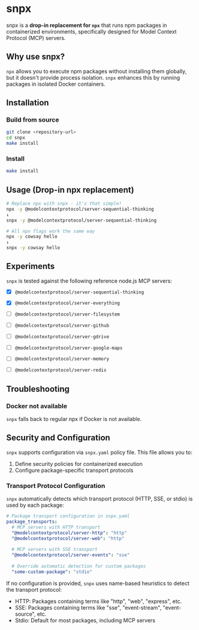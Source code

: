 # snpx

snpx is a **drop-in replacement for `npx`** that runs npm packages in containerized environments, specifically designed for Model Context Protocol (MCP) servers.

## Why use snpx?

`npx` allows you to execute npm packages without installing them globally, but it doesn't provide process isolation. `snpx` enhances this by running packages in isolated Docker containers.

## Installation

### Build from source

```bash
git clone <repository-url>
cd snpx
make install
```

### Install

```bash
make install
```

## Usage (Drop-in npx replacement)

```bash
# Replace npx with snpx - it's that simple!
npx -y @modelcontextprotocol/server-sequential-thinking
↓
snpx -y @modelcontextprotocol/server-sequential-thinking

# All npx flags work the same way
npx -y cowsay hello
↓  
snpx -y cowsay hello
```

## Experiments

`snpx` is tested against the following reference node.js MCP servers:

- [x] `@modelcontextprotocol/server-sequential-thinking`
- [x] `@modelcontextprotocol/server-everything`
- [ ] `@modelcontextprotocol/server-filesystem`
- [ ] `@modelcontextprotocol/server-github`
- [ ] `@modelcontextprotocol/server-gdrive`
- [ ] `@modelcontextprotocol/server-google-maps`
- [ ] `@modelcontextprotocol/server-memory`
- [ ] `@modelcontextprotocol/server-redis`


## Troubleshooting

### Docker not available

`snpx` falls back to regular npx if Docker is not available.

## Security and Configuration

`snpx` supports configuration via `snpx.yaml` policy file. This file allows you to:

1. Define security policies for containerized execution
2. Configure package-specific transport protocols

### Transport Protocol Configuration

`snpx` automatically detects which transport protocol (HTTP, SSE, or stdio) is used by each package:

```yaml
# Package transport configuration in snpx.yaml
package_transports:
  # MCP servers with HTTP transport
  "@modelcontextprotocol/server-http": "http"
  "@modelcontextprotocol/server-web": "http"
  
  # MCP servers with SSE transport
  "@modelcontextprotocol/server-events": "sse"
  
  # Override automatic detection for custom packages
  "some-custom-package": "stdio"
```

If no configuration is provided, `snpx` uses name-based heuristics to detect the transport protocol:
- HTTP: Packages containing terms like "http", "web", "express", etc.
- SSE: Packages containing terms like "sse", "event-stream", "event-source", etc.
- Stdio: Default for most packages, including MCP servers
